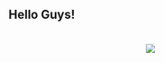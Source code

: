 ## Hello Guys!

<h1 align="center">
 <img src="https://www.deviantart.com/whypeoplerage/art/Video-Game-Style-Pixel-Art-Landscape-ANIMATED-490885800" />
</h1>

<!--
**aditya182005/aditya182005** is a ✨ _special_ ✨ repository because its `README.md` (this file) appears on your GitHub profile.

Here are some ideas to get you started:

- 🔭 I’m currently working on ...
- 🌱 I’m currently learning ...
- 👯 I’m looking to collaborate on ...
- 🤔 I’m looking for help with ...
- 💬 Ask me about ...
- 📫 How to reach me: ...
- 😄 Pronouns: ...
- ⚡ Fun fact: ...
-->
